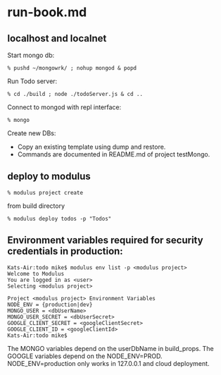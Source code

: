 # run-book.md

## localhost and localnet 
Start mongo db:
```
% pushd ~/mongowrk/ ; nohup mongod & popd
```

Run Todo server:
```
% cd ./build ; node ./todoServer.js & cd ..
```

Connect to mongod with repl interface:
```
% mongo
```
Create new DBs:
- Copy an existing template using dump and restore.
- Commands are documented in README.md of project testMongo.

## deploy to modulus
```
% modulus project create
```

from build directory
```
% modulus deploy todos -p "Todos"
```

## Environment variables required for security credentials in production:
```
Kats-Air:todo mike$ modulus env list -p <modulus project>
Welcome to Modulus
You are logged in as <user>
Selecting <modulus project>

Project <modulus project> Environment Variables
NODE_ENV = {production|dev}
MONGO_USER = <dbUserName>
MONGO_USER_SECRET = <dbUserSecret>
GOOGLE_CLIENT_SECRET = <googleClientSecret>
GOOGLE_CLIENT_ID = <googleClientId>
Kats-Air:todo mike$
```
The MONGO variables depend on the userDbName in build_props.
The GOOGLE variables depend on the NODE_ENV=PROD.
NODE_ENV=production only works in 127.0.0.1 and cloud deployment.

